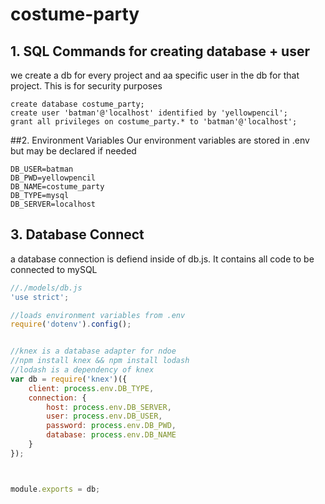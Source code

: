 # costume-party

## 1. SQL Commands for creating database + user
we create a db for every project and aa specific user in the db for that project. This is for security purposes 
```
create database costume_party;
create user 'batman'@'localhost' identified by 'yellowpencil';
grant all privileges on costume_party.* to 'batman'@'localhost';

```

##2. Environment Variables
Our environment variables are stored in .env but may be declared if needed 
```
DB_USER=batman
DB_PWD=yellowpencil
DB_NAME=costume_party
DB_TYPE=mysql
DB_SERVER=localhost
```

## 3. Database Connect

a database connection is defiend inside of db.js. It contains all code to be connected to mySQL

```js
//./models/db.js
'use strict';

//loads environment variables from .env
require('dotenv').config();


//knex is a database adapter for ndoe
//npm install knex && npm install lodash
//lodash is a dependency of knex
var db = require('knex')({
	client: process.env.DB_TYPE,
	connection: {
		host: process.env.DB_SERVER,
		user: process.env.DB_USER,
		password: process.env.DB_PWD,
		database: process.env.DB_NAME
	}
});



module.exports = db;

```